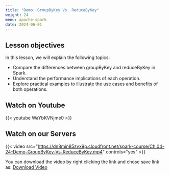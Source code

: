 ```yaml
---
title: "Demo: GroupByKey Vs. ReduceByKey"
weight: 24
menu: apache-spark
date: 2024-06-01
---
```


## Lesson objectives

In this lesson, we will explain the following topics:
- Compare the differences between groupByKey and reduceByKey in Spark.
- Understand the performance implications of each operation.
- Explore practical examples to illustrate the use cases and benefits of both operations.

## Watch on Youtube

{{< youtube WaYbKVNjme0 >}}

## Watch on our Servers

{{< video src="https://dn8min85zvx9p.cloudfront.net/spark-course/Ch.04-24-Demo-GroupByKey-Vs-ReduceByKey.mp4" controls="yes" >}}

You can download the video by right clicking the link and chose save link as: [Download Video](https://dn8min85zvx9p.cloudfront.net/spark-course/Ch.04-24-Demo-GroupByKey-Vs-ReduceByKey.mp4)
